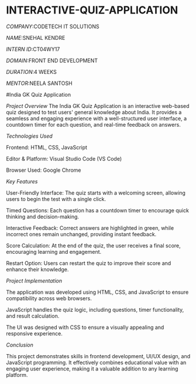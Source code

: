 # INTERACTIVE-QUIZ-APPLICATION

*COMPANY*:CODETECH IT SOLUTIONS 

*NAME*:SNEHAL KENDRE

*INTERN ID*:CT04WY17

*DOMAIN*:FRONT END DEVELOPMENT

*DURATION*:4 WEEKS

*MENTOR*:NEELA SANTOSH

#India GK Quiz Application

*Project Overview*
The India GK Quiz Application is an interactive web-based quiz designed to test users' general knowledge about India. It provides a seamless and engaging experience with a well-structured user interface, a countdown timer for each question, and real-time feedback on answers.

*Technologies Used*

Frontend: HTML, CSS, JavaScript

Editor & Platform: Visual Studio Code (VS Code)

Browser Used: Google Chrome

*Key Features*

User-Friendly Interface: The quiz starts with a welcoming screen, allowing users to begin the test with a single click.

Timed Questions: Each question has a countdown timer to encourage quick thinking and decision-making.

Interactive Feedback: Correct answers are highlighted in green, while incorrect ones remain unchanged, providing instant feedback.

Score Calculation: At the end of the quiz, the user receives a final score, encouraging learning and engagement.

Restart Option: Users can restart the quiz to improve their score and enhance their knowledge.

*Project Implementation*

The application was developed using HTML, CSS, and JavaScript to ensure compatibility across web browsers.

JavaScript handles the quiz logic, including questions, timer functionality, and result calculation.

The UI was designed with CSS to ensure a visually appealing and responsive experience.

*Conclusion*

This project demonstrates skills in frontend development, UI/UX design, and JavaScript programming. It effectively combines educational value with an engaging user experience, making it a valuable addition to any learning platform.

